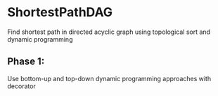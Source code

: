 # ShortestPathDAG
Find shortest path in directed acyclic graph using topological sort and dynamic programming  
## Phase 1:  
Use bottom-up and top-down dynamic programming approaches with decorator 

